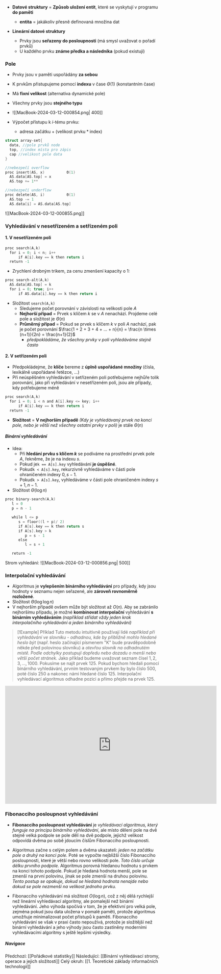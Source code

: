 - **Datové struktury** = **Způsob uložení entit**, které se vyskytují v programu **do paměti**
	- **entita** = jakákoliv přesně definovaná množina dat

- **Lineární datové struktury**
	- Prvky jsou **seřazeny do posloupnosti** (má smysl uvažovat o pořadí prvků)
	- U každého prvku **známe předka a následníka** (pokud existují)

### Pole
- Prvky jsou v paměti uspořádány **za sebou**
- K prvkům přistupujeme pomocí **indexu** v čase $\Theta (1)$ (konstantním čase)
- Má **fixní velikost** (alternativa dynamické pole)
- Všechny prvky jsou **stejného typu**
- ![[MacBook-2024-03-12-000854.png| 400]]

- Výpočet přístupu k $i$-tému prvku:
	- $\text{adresa začátku} + (\text{velikost prvku} * \text{index})$ 

```C
struct array-set{
  data, //pole prvků node
  top, //index místa pro zápis
  cap //velikost pole data
}

//nebezpečí overflow
proc insert(AS, x)          Θ(1)
  AS.data[AS.top] = x 
  AS.top += 1**

//nebezpečí underflow
proc delete(AS, i)          Θ(1)
  AS.top -= 1  
  AS.data[i] = AS.data[AS.top] 
```

![[MacBook-2024-03-12-000855.png]]

### Vyhledávání v nesetřízeném a setřízeném poli
#### 1. V nesetřízeném poli
```C
proc search(A,k)
  for i = 0; i < n; i++
      if A[i].key == k then return i
  return -1
```
- Zrychlení drobným trikem, za cenu zmenšení kapacity o $1$:
```C
proc search-alt(A,k)
  AS.data[AS.top] = k
  for i = 0; true; i++
      if AS.data[i].key == k then return i
```

- Složitost `search(A,k)`
	- Sledujeme počet porovnání v závislosti na velikosti pole $A$
	- **Nejhorší případ** = Prvek s klíčem $k$ se v $A$ nenachází. Projdeme celé pole a složitost je $\Theta (n)$
	- **Průměrný případ** = Pokud se prvek s klíčem $k$ v poli $A$ nachází, pak je počet porovnání $\frac{1 + 2 + 3 + 4 + ... + n}{n} = \frac{n \times (n+1)}{2n} = \frac{n+1}{2}$
		- *předpokládáme, že všechny prvky v poli vyhledáváme stejně často*

#### 2. V setřízeném poli
- Předpokládejme, že **klíče** bereme z **úplně uspořádané množiny** (čísla, lexikálně uspořádané řetězce, ...)
- Při neúspěšném vyhledávání v setřízeném poli potřebujeme nejhůře tolik porovnání, jako při vyhledávání v nesetřízeném poli, jsou ale případy, kdy potřebujeme méně
```C
proc search(A,k)
  for i = 0; i < n and A[i].key <= key; i++
      if A[i].key == k then return i
  return -1
```
- **Složitost** = **V nejhorším případě** *(Kdy je vyhledávaný prvek na konci pole, nebo je větší než všechny ostatní prvky v poli)* je stále $\Theta (n)$

##### Binární vyhledávání
- Idea:
	- Při **hledání prvku s klíčem $k$** se podíváme na prostřední prvek pole $A$, řekněme, že je na indexu $s$. 
	- Pokud je`k == A[s].key` vyhledávání **je úspěšné**. 
	- Pokud`k < A[s].key`, rekurzivně vyhledáváme v části pole ohraničeném indexy $0,s-1$. 
	- Pokud`k > A[s].key`, vyhledáváme v části pole ohraničeném indexy $s+1, n-1$.
- Složitost $\Theta (\log n$)
```C
proc binary-search(A,k)
   l = 0
   p = n - 1

   while l <= p 
      s = floor((l + p)/ 2) 
      if A[s].key == k then return s 
      if A[s].key > k 
         p = s - 1 
      else 
         l = s + 1 

   return -1
```

Strom vyhledání:
![[MacBook-2024-03-12-000856.png| 500]]

### Interpolační vyhledávání
- Algoritmus je **vylepšením binárního vyhledávání** pro případy, kdy jsou hodnoty v seznamu nejen seřazené, ale **zároveň rovnoměrně rozložené**.
- Složitost $\Theta (\log \log n)$
- V nejhorším případě ovšem může být složitost až $O(n)$. Aby se zabránilo nejhoršímu případu, je možné **kombinovat interpolační** vyhledávání **s binárním vyhledáváním** *(například střídat vždy jeden krok interpolačního vyhledávání a jeden binárního vyhledávání)*
>[!Example] Příklad
>Tuto metodu intuitivně používají lidé *například při vyhledávání ve slovníku - odhadnou, kde by přibližně mohlo hledané heslo být* (např. heslo začínající písmenem "K" bude pravděpodobně někde před polovinou slovníku) a *otevřou slovník na odhadnutém místě. Podle odchylky postupují dopředu nebo dozadu o menší nebo větší počet stránek.* Jako příklad budeme uvažovat seznam čísel $1, 2, 3, ..., 1000$. Pokusíme se najít prvek $125$. Pokud bychom hledali pomocí binárního vyhledávání, prvním testovaným prvkem by bylo číslo $500$, poté číslo $250$ a nakonec námi hledané číslo $125$. Interpolační vyhledávací algoritmus odhadne pozici a přímo přejde na prvek $125$.

<iframe width="690" height="385" src="https://www.youtube.com/embed/DlCPTPQD6Mw?si=F7EWoP8TXvEkq4Vv" title="YouTube video player" frameborder="0" allow="accelerometer; autoplay; clipboard-write; encrypted-media; gyroscope; picture-in-picture; web-share" referrerpolicy="strict-origin-when-cross-origin" allowfullscreen></iframe>

### Fibonacciho posloupnost vyhledávání
- **Fibonacciho posloupnost vyhledávání** je *vyhledávací algoritmus, který funguje na principu binárního vyhledávání*, ale místo dělení pole na dvě stejně velká podpole se pole dělí na dvě podpole, jejichž velikost odpovídá dvěma po sobě jdoucím číslům Fibonacciho posloupnosti.

- Algoritmus začne s celým polem a dvěma ukazateli: *jeden na začátku pole a druhý na konci pole.* Poté se vypočte nejbližší číslo Fibonacciho posloupnosti, které je větší nebo rovno velikosti pole. *Toto číslo určuje délku prvního podpole.* Algoritmus porovná hledanou hodnotu s prvkem na konci tohoto podpole. Pokud je hledaná hodnota menší, pole se zmenší na první polovinu, jinak se pole zmenší na druhou polovinu. *Tento postup se opakuje, dokud se hledaná hodnota nenajde nebo dokud se pole nezmenší na velikost jednoho prvku.*

- Fibonacciho vyhledávání má složitost $O (\log n)$, což z něj dělá rychlejší než lineární vyhledávací algoritmy, ale pomalejší než binární vyhledávání. Jeho výhoda spočívá v tom, že je efektivní pro velká pole, zejména pokud jsou data uložena v pomalé paměti, protože algoritmus umožňuje minimalizovat počet přístupů k paměti. Fibonacciho vyhledávání se však v praxi často nepoužívá, protože je složitější než binární vyhledávání a jeho výhody jsou často zastíněny moderními vyhledávacími algoritmy s ještě lepšími výsledky.

##### Navigace
Předchozí:  [[Pořádkové statistiky]]
Následující: [[Binární vyhledávací stromy, operace a jejich složitosti]]
Celý okruh: [[1. Teoretické základy informačních technologií]]